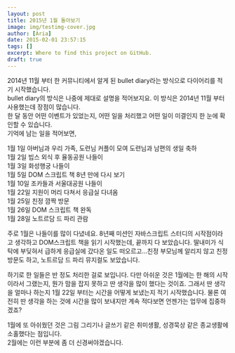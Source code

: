 ```yaml
---
layout: post
title: 2015년 1월 돌아보기
image: img/testimg-cover.jpg
author: [Aria]
date: 2015-02-01 23:57:15
tags: []
excerpt: Where to find this project on GitHub.
draft: true
---
```


2014년 11월 부터 한 커뮤니티에서 알게 된 bullet diary라는 방식으로 다이어리를 적기 시작했습니다.  
bullet diary의 방식은 나중에 제대로 설명을 적어보지요. 이 방식은 2014년 11월 부터 사용했는데 장점이 많습니다.  
한 달 동안 어떤 이벤트가 있었는지, 어떤 일을 처리했고 어떤 일이 미결인지 한 눈에 확인할 수 있습니다.  
기억에 남는 일을 적어보면,

1월 1일 아버님과 우리 가족, 도련님 커플이 모여 도련님과 남편의 생일 축하  
1월 2일 빕스 외식 후 율동공원 나들이  
1월 3일 화성행궁 나들이  
1월 5일 DOM 스크립트 책 8년 만에 다시 보기  
1월 10일 조카들과 서울대공원 나들이  
1월 22일 지원이 머리 다쳐서 응급실 다녀옴  
1월 25일 친정 깜짝 방문  
1월 26일 DOM 스크립트 책 완독  
1월 28일 노트르담 드 파리 관람

주로 1월은 나들이를 많이 다녔네요. 8년째 미션인 자바스크립트 스터디의 시작점이라고 생각하고 DOM스크립트 책을 읽기 시작했는데, 끝까지 다 보았습니다. 딸내미가 식탁에 부딪혀서 급하게 응급실에 갔다온 일도 떠오르고...친정 부모님께 알리지 않고 친정 방문도 하고, 노트르담 드 파리 뮤지컬도 보았습니다.

하기로 한 일들은 반 정도 처리한 걸로 보입니다. 다만 아쉬운 것은 1월에는 한 해의 시작이라서 그랬는지, 뭔가 맘을 잡지 못하고 딴 생각을 많이 했다는 것이죠. 그래서 딴 생각을 얼마나 하는지 1월 22일 부터는 시간을 어떻게 보냈는지 적기 시작했습니다. 물론 여전히 딴 생각을 하는 것에 시간을 많이 보내지만 계속 적다보면 언젠가는 업무에 집중하겠죠?

1월에 또 아쉬웠던 것은 그림 그리기나 글쓰기 같은 취미생활, 성경묵상 같은 종교생활에 소홀했다는 점입니다.  
2월에는 이런 부분에 좀 더 신경써야겠습니다.